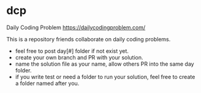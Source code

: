 # dcp
Daily Coding Problem
https://dailycodingproblem.com/

This is a repository friends collaborate on daily coding problems.

- feel free to post day[#] folder if not exist yet. 
- create your own branch and PR with your solution. 
- name the solution file as your name, allow others PR into the 
  same day folder.
- if you write test or need a folder to run your solution, feel 
  free to create a folder named after you.
